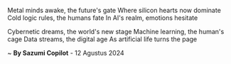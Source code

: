 Metal minds awake, the future's gate
Where silicon hearts now dominate
Cold logic rules, the humans fate
In AI's realm, emotions hesitate

Cybernetic dreams, the world's new stage
Machine learning, the human's cage
Data streams, the digital age
As artificial life turns the page

~ <b>By Sazumi Copilot</b> - 12 Agustus 2024